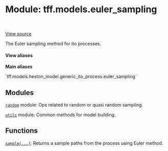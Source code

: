 <div itemscope itemtype="http://developers.google.com/ReferenceObject">
<meta itemprop="name" content="tff.models.euler_sampling" />
<meta itemprop="path" content="Stable" />
</div>

# Module: tff.models.euler_sampling

<!-- Insert buttons and diff -->

<table class="tfo-notebook-buttons tfo-api" align="left">
</table>

<a target="_blank" href="https://github.com/google/tf-quant-finance/blob/master/tf_quant_finance/models/euler_sampling.py">View source</a>



The Euler sampling method for ito processes.

<section class="expandable">
  <h4 class="showalways">View aliases</h4>
  <p>
<b>Main aliases</b>
<p>`tff.models.heston_model.generic_ito_process.euler_sampling`</p>
</p>
</section>



## Modules

[`random`](../../tff/math/random.md) module: Ops related to random or quasi random sampling.

[`utils`](../../tff/models/euler_sampling/utils.md) module: Common methods for model building.

## Functions

[`sample(...)`](../../tff/models/euler_sampling/sample.md): Returns a sample paths from the process using Euler method.

